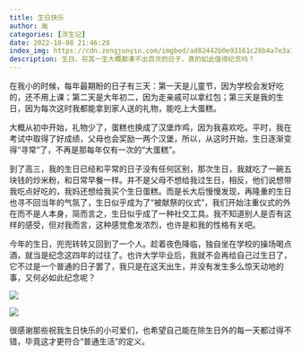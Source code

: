 ```yaml
---
title: 生日快乐
author: 胤
categories: [浮生记]
date: 2022-10-08 21:46:29
index_img: https://cdn.zengjunyin.com/imgbed/ad82442b0e93161c28b4a7e3a1bc6b3ca5305247.jpg/cover
description: 生日，穷其一生大概都凑不出百次的日子，真的如此值得纪念吗？
---
```


在我小的时候，每年最期盼的日子有三天：第一天是儿童节，因为学校会发好吃的，还不用上课；第二天是大年初二，因为走亲戚可以拿红包；第三天是我的生日，因为每次这时我都能拿到家人送的礼物，能吃上大蛋糕。

大概从初中开始，礼物少了，蛋糕也换成了汉堡炸鸡，因为我喜欢吃。平时，我在考试中取得了好成绩，父母也会奖励一两个汉堡，所以，从这时开始，生日逐渐变得“寻常”了，不再是那每年仅有一次的“大蛋糕”。

到了高三，我的生日已经和平常的日子没有任何区别，那次生日，我就吃了一碗五块钱的炒米粉，和日常早餐一样。并不是父母不想给我过生日，相反，他们说想带我吃点好吃的，我妈还想给我买个生日蛋糕。而是长大后慢慢发现，再隆重的生日也寻不回当年的气氛了，生日似乎成为了“被献祭的仪式”，我们开始注重仪式的外在而不是人本身，简而言之，生日似乎成了一种社交工具。我不知道别人是否有这样的感受，但对我而言，这种感觉愈发浓烈，也许是和我的性格有关吧。

今年的生日，兜兜转转又回到了一个人。趁着夜色降临，独自坐在学校的操场喝点酒，就当是纪念这四年的过往了。也许大学毕业后，我就不会再给自己过生日了，它不过是一个普通的日子罢了，我只是在这天出生，并没有发生多么惊天动地的事，又何必如此纪念呢？

![](https://cdn.zengjunyin.com/imgbed/3a8ffbe4130743fa353253f177cd5d948bd940af.jpg/post)

![](https://cdn.zengjunyin.com/imgbed/105f4b2b35e636044921d7e29d76c690a4566ced.jpg/post)

很感谢那些祝我生日快乐的小可爱们，也希望自己能在除生日外的每一天都过得不错，毕竟这才更符合“普通生活”的定义。
